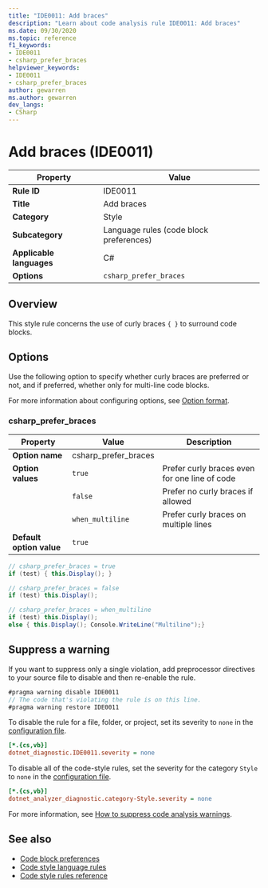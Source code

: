 ```yaml
---
title: "IDE0011: Add braces"
description: "Learn about code analysis rule IDE0011: Add braces"
ms.date: 09/30/2020
ms.topic: reference
f1_keywords:
- IDE0011
- csharp_prefer_braces
helpviewer_keywords:
- IDE0011
- csharp_prefer_braces
author: gewarren
ms.author: gewarren
dev_langs:
- CSharp
---
```

# Add braces (IDE0011)

| Property                 | Value                                   |
| ------------------------ | --------------------------------------- |
| **Rule ID**              | IDE0011                                 |
| **Title**                | Add braces                              |
| **Category**             | Style                                   |
| **Subcategory**          | Language rules (code block preferences) |
| **Applicable languages** | C#                                      |
| **Options**              | `csharp_prefer_braces`                  |

## Overview

This style rule concerns the use of curly braces `{ }` to surround code blocks.

## Options

Use the following option to specify whether curly braces are preferred or not, and if preferred, whether only for multi-line code blocks.

For more information about configuring options, see [Option format](language-rules.md#option-format).

### csharp_prefer_braces

| Property                 | Value                | Description                                   |
| ------------------------ | -------------------- | --------------------------------------------- |
| **Option name**          | csharp_prefer_braces |                                               |
| **Option values**        | `true`               | Prefer curly braces even for one line of code |
|                          | `false`              | Prefer no curly braces if allowed             |
|                          | `when_multiline`     | Prefer curly braces on multiple lines         |
| **Default option value** | `true`               |                                               |

```csharp
// csharp_prefer_braces = true
if (test) { this.Display(); }

// csharp_prefer_braces = false
if (test) this.Display();

// csharp_prefer_braces = when_multiline
if (test) this.Display();
else { this.Display(); Console.WriteLine("Multiline");}
```

## Suppress a warning

If you want to suppress only a single violation, add preprocessor directives to your source file to disable and then re-enable the rule.

```csharp
#pragma warning disable IDE0011
// The code that's violating the rule is on this line.
#pragma warning restore IDE0011
```

To disable the rule for a file, folder, or project, set its severity to `none` in the [configuration file](../configuration-files.md).

```ini
[*.{cs,vb}]
dotnet_diagnostic.IDE0011.severity = none
```

To disable all of the code-style rules, set the severity for the category `Style` to `none` in the [configuration file](../configuration-files.md).

```ini
[*.{cs,vb}]
dotnet_analyzer_diagnostic.category-Style.severity = none
```

For more information, see [How to suppress code analysis warnings](../suppress-warnings.md).

## See also

- [Code block preferences](code-block-preferences.md)
- [Code style language rules](language-rules.md)
- [Code style rules reference](index.md)
